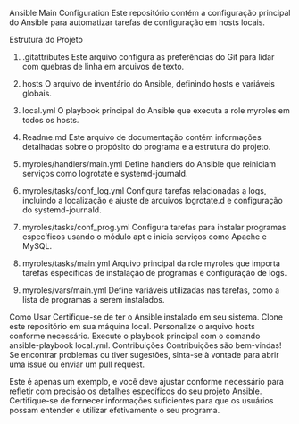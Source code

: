 Ansible Main Configuration
Este repositório contém a configuração principal do Ansible para automatizar tarefas de configuração em hosts locais.

Estrutura do Projeto
1. .gitattributes
Este arquivo configura as preferências do Git para lidar com quebras de linha em arquivos de texto.

2. hosts
O arquivo de inventário do Ansible, definindo hosts e variáveis globais.

3. local.yml
O playbook principal do Ansible que executa a role myroles em todos os hosts.

4. Readme.md
Este arquivo de documentação contém informações detalhadas sobre o propósito do programa e a estrutura do projeto.

5. myroles/handlers/main.yml
Define handlers do Ansible que reiniciam serviços como logrotate e systemd-journald.

6. myroles/tasks/conf_log.yml
Configura tarefas relacionadas a logs, incluindo a localização e ajuste de arquivos logrotate.d e configuração do systemd-journald.

7. myroles/tasks/conf_prog.yml
Configura tarefas para instalar programas específicos usando o módulo apt e inicia serviços como Apache e MySQL.

8. myroles/tasks/main.yml
Arquivo principal da role myroles que importa tarefas específicas de instalação de programas e configuração de logs.

9. myroles/vars/main.yml
Define variáveis utilizadas nas tarefas, como a lista de programas a serem instalados.

Como Usar
Certifique-se de ter o Ansible instalado em seu sistema.
Clone este repositório em sua máquina local.
Personalize o arquivo hosts conforme necessário.
Execute o playbook principal com o comando ansible-playbook local.yml.
Contribuições
Contribuições são bem-vindas! Se encontrar problemas ou tiver sugestões, sinta-se à vontade para abrir uma issue ou enviar um pull request.

Este é apenas um exemplo, e você deve ajustar conforme necessário para refletir com precisão os detalhes específicos do seu projeto Ansible. Certifique-se de fornecer informações suficientes para que os usuários possam entender e utilizar efetivamente o seu programa.
